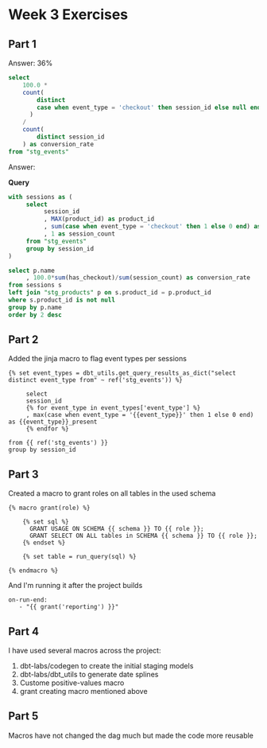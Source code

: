 # Week 3 Exercises 
## Part 1
Answer: 36%
```sql
select 
    100.0 *
    count(
        distinct
        case when event_type = 'checkout' then session_id else null end
      )
    /
    count(
        distinct session_id 
    ) as conversion_rate
from "stg_events" 
```

Answer:

**Query**
```sql
with sessions as (
     select 
          session_id
          , MAX(product_id) as product_id
          , sum(case when event_type = 'checkout' then 1 else 0 end) as has_checkout
          , 1 as session_count
     from "stg_events"
     group by session_id
)

select p.name
     , 100.0*sum(has_checkout)/sum(session_count) as conversion_rate
from sessions s
left join "stg_products" p on s.product_id = p.product_id
where s.product_id is not null
group by p.name
order by 2 desc
```

## Part 2
Added the jinja macro to flag event types per sessions

```
{% set event_types = dbt_utils.get_query_results_as_dict("select distinct event_type from" ~ ref('stg_events')) %}

     select
     session_id
     {% for event_type in event_types['event_type'] %}
     , max(case when event_type = '{{event_type}}' then 1 else 0 end) as {{event_type}}_present
     {% endfor %}

from {{ ref('stg_events') }}
group by session_id
```

## Part 3
Created a macro to grant roles on all tables in the used schema
```
{% macro grant(role) %}

    {% set sql %}
      GRANT USAGE ON SCHEMA {{ schema }} TO {{ role }};
      GRANT SELECT ON ALL tables in SCHEMA {{ schema }} TO {{ role }};
    {% endset %}

    {% set table = run_query(sql) %}

{% endmacro %}
```

And I'm running it after the project builds
```
on-run-end:
   - "{{ grant('reporting') }}"
```

## Part 4
I have used several macros across the project:
1. dbt-labs/codegen to create the initial staging models
2. dbt-labs/dbt_utils to generate date splines
3. Custome positive-values macro
4. grant creating macro mentioned above

## Part 5
Macros have not changed the dag much but made the code more reusable